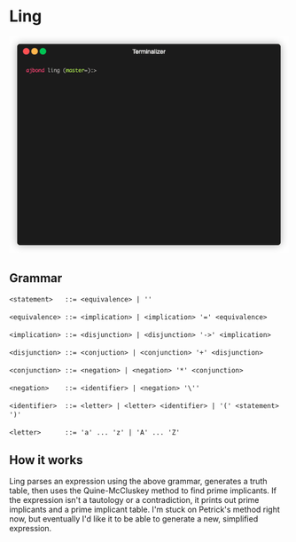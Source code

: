 # Ling

![Ling Demo](demo.gif)

## Grammar

```
<statement>   ::= <equivalence> | ''

<equivalence> ::= <implication> | <implication> '=' <equivalence>

<implication> ::= <disjunction> | <disjunction> '->' <implication>

<disjunction> ::= <conjuction> | <conjunction> '+' <disjunction>

<conjunction> ::= <negation> | <negation> '*' <conjunction>

<negation>    ::= <identifier> | <negation> '\''

<identifier>  ::= <letter> | <letter> <identifier> | '(' <statement> ')'

<letter>      ::= 'a' ... 'z' | 'A' ... 'Z'
```

## How it works

Ling parses an expression using the above grammar, generates a truth table, then uses the Quine-McCluskey method to find prime implicants. If the expression isn't a tautology or a contradiction, it prints out prime implicants and a prime implicant table. I'm stuck on Petrick's method right now, but eventually I'd like it to be able to generate a new, simplified expression.